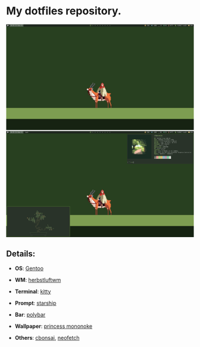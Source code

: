 # My dotfiles repository.

![home](img/home.png)
![home-alt](img/home-alt.png)

## Details:
+ **OS**: [Gentoo](https://www.gentoo.org/)

+ **WM**: [herbstluftwm](https://herbstluftwm.org/)

+ **Terminal**: [kitty](https://sw.kovidgoyal.net/kitty/)

+ **Prompt**: [starship](https://starship.rs/)

+ **Bar**: [polybar](https://polybar.github.io/)

+ **Wallpaper**: [princess mononoke](https://get.wallhere.com/photo/pixel-art-text-logo-green-Princess-Mononoke-Studio-Ghibli-brand-Ashitaka-screenshot-computer-wallpaper-font-180233.png)

+ **Others**: [cbonsai](https://gitlab.com/jallbrit/cbonsai), [neofetch](https://github.com/dylanaraps/neofetch)

